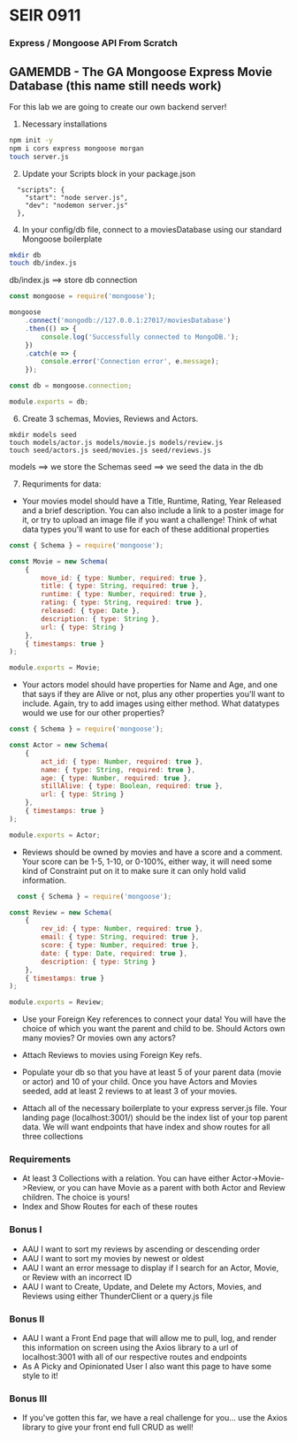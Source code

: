 # SEIR 0911

### Express / Mongoose API From Scratch

## GAMEMDB - The GA Mongoose Express Movie Database (this name still needs work)

For this lab we are going to create our own backend server! 

1) Necessary installations

```sh
npm init -y
npm i cors express mongoose morgan
touch server.js
```

2) Update your Scripts block in your package.json
```
  "scripts": {
    "start": "node server.js",
    "dev": "nodemon server.js"
  },
```

4) In your config/db file, connect to a moviesDatabase using our standard Mongoose boilerplate
```sh
mkdir db
touch db/index.js
```
db/index.js ==> store db connection
```js
const mongoose = require('mongoose');

mongoose
    .connect('mongodb://127.0.0.1:27017/moviesDatabase')
    .then(() => {
        console.log('Successfully connected to MongoDB.');
    })
    .catch(e => {
        console.error('Connection error', e.message);
    });

const db = mongoose.connection;

module.exports = db;
```

6) Create 3 schemas, Movies, Reviews and Actors.
```
mkdir models seed
touch models/actor.js models/movie.js models/review.js
touch seed/actors.js seed/movies.js seed/reviews.js
```
models ==> we store the Schemas
seed ==> we seed the data in the db

7) Requriments for data:

-  Your movies model should have a Title, Runtime, Rating, Year Released and a brief description. You can also include a link to a poster image for it, or try to upload an image file if you want a challenge! Think of what data types you'll want to use for each of these additional properties
```js
const { Schema } = require('mongoose');

const Movie = new Schema(
    {
        move_id: { type: Number, required: true },
        title: { type: String, required: true },
        runtime: { type: Number, required: true },
        rating: { type: String, required: true },
        released: { type: Date },
        description: { type: String },
        url: { type: String }
    },
    { timestamps: true }
);

module.exports = Movie;
```

- Your actors model should have properties for Name and Age, and one that says if they are Alive or not, plus any other properties you'll want to include. Again, try to add images using either method. What datatypes would we use for our other properties?

```js
const { Schema } = require('mongoose');

const Actor = new Schema(
    {
        act_id: { type: Number, required: true },
        name: { type: String, required: true },
        age: { type: Number, required: true },
        stillAlive: { type: Boolean, required: true },
        url: { type: String }
    },
    { timestamps: true }
);

module.exports = Actor;
```

- Reviews should be owned by movies and have a score and a comment. Your score can be 1-5, 1-10, or 0-100%, either way, it will need some kind of Constraint put on it to make sure it can only hold valid information.
```js
  const { Schema } = require('mongoose');

const Review = new Schema(
    {
        rev_id: { type: Number, required: true },
        email: { type: String, required: true },
        score: { type: Number, required: true },
        date: { type: Date, required: true },
        description: { type: String }
    },
    { timestamps: true }
);

module.exports = Review;
```

- Use your Foreign Key references to connect your data! You will have the choice of which you want the parent and child to be. Should Actors own many movies? Or movies own any actors?

- Attach Reviews to movies using Foreign Key refs.

- Populate your db so that you have at least 5 of your parent data (movie or actor) and 10 of your child. Once you have Actors and Movies seeded, add at least 2 reviews to at least 3 of your movies.

- Attach all of the necessary boilerplate to your express server.js file. Your landing page (localhost:3001/) should be the index list of your top parent data. We will want endpoints that have index and show routes for all three collections


### Requirements

- At least 3 Collections with a relation. You can have either Actor->Movie->Review, or you can have Movie as a parent with both Actor and Review children. The choice is yours!
- Index and Show Routes for each of these routes


### Bonus I
- AAU I want to sort my reviews by ascending or descending order
- AAU I want to sort my movies by newest or oldest
- AAU I want an error message to display if I search for an Actor, Movie, or Review with an incorrect ID
- AAU I want to Create, Update, and Delete my Actors, Movies, and Reviews using either ThunderClient or a query.js file


### Bonus II

- AAU I want a Front End page that will allow me to pull, log, and render this information on screen using the Axios library to a url of localhost:3001 with all of our respective routes and endpoints
- As A Picky and Opinionated User I also want this page to have some style to it!

### Bonus III
- If you've gotten this far, we have a real challenge for you... use the Axios library to give your front end full CRUD as well!

